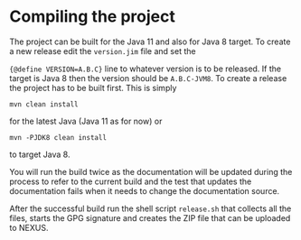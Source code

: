 # Compiling the project

The project can be built for the Java 11 and also for Java 8 target. To
create a new release edit the `version.jim` file and set the

``` {@define VERSION=A.B.C} ``` line to whatever version is to be
released. If the target is Java 8 then the version should be
`A.B.C-JVM8`. To create a release the project has to be built first. This is
simply
 
```
mvn clean install
```

for the latest Java (Java 11 as for now) or

```
mvn -PJDK8 clean install
```

to target Java 8.

You will run the build twice as the documentation will be updated during
the process to refer to the current build and the test that updates the
documentation fails when it needs to change the documentation source.

After the successful build run the shell script `release.sh` that
collects all the files, starts the GPG signature and creates the ZIP
file that can be uploaded to NEXUS.